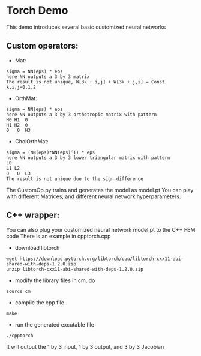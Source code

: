 # Torch Demo

This demo introduces several basic customized neural networks

## Custom operators:

* Mat:
```
sigma = NN(eps) * eps
here NN outputs a 3 by 3 matrix
The result is not unique, W[3k + i,j] + W[3k + j,i] = Const. k,i,j=0,1,2
```

* OrthMat:
```
sigma = NN(eps) * eps
here NN outputs a 3 by 3 orthotropic matrix with pattern
H0 H1  0
H1 H2  0
0   0  H3
```

* CholOrthMat:
```
sigma = (NN(eps)*NN(eps)^T) * eps
here NN outputs a 3 by 3 lower triangular matrix with pattern
L0
L1 L2
0   0  L3
The result is not unique due to the sign difference
```


The CustomOp.py trains and generates the model as model.pt
You can play with different Matrices, and different neural network hyperparameters.

## C++ wrapper:
You can also plug your customized neural network model.pt to the C++ FEM code
There is an example in cpptorch.cpp

* download libtorch
```
wget https://download.pytorch.org/libtorch/cpu/libtorch-cxx11-abi-shared-with-deps-1.2.0.zip
unzip libtorch-cxx11-abi-shared-with-deps-1.2.0.zip
```
* modify the library files in cm, do
```
source cm
```

* compile the cpp file
```
make
```

* run the generated excutable file
```
./cpptorch
```
It will output the 1 by 3 input, 1 by 3 output, and 3 by 3 Jacobian




